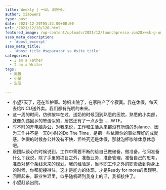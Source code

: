 ```yaml
---
title: Weekly | 一周，无限长。
author: xiaowenz
type: post
date: 2021-12-20T05:52:00+00:00
url: /2021/12/20/120.html
featured_image: /wp-content/uploads/2021/12/launchpresso-iom28xwsk-g-unsplash.jpeg
sseo_meta_description:
  - '#post_excerpt'
sseo_meta_title:
  - '#post_title #separator_sa #site_title'
categories:
  - I am a Father
  - I am a Writer
tags:
  - 周报
  - 小望
  - 生活

---
```

  * 小望7天了，还在监护室。媳妇出院了，在家陪产了个寂寞。我在休假，每天去给NICU送外卖。我们都有光明的未来。
  * 这一周的时间，仿佛按年在过，送奶的时候回到熟悉的医院，熟悉的小卖部，就像久违回乡的笨蛋似的，居然还有了一点乡愁……WTF。
  * 时不时的开电脑办公，对我来说，工作和生活从来都没有所谓的Balance，因为工作并不是一天8小时的Do The Time，是把一些依赖你的事处理好的成就感。休假的时候办公并没有不快，但终究还是休假，那就泡杯咖啡休息休息吧。
  * 跟团队谈心的时候说到，工作中需要不断的给自己做储备，做准备。他问准备什么？我说，除了手里的项目之外，准备业务，准备管理，准备自己的思考，准备对整个条线未来的规划。我的经验是，当本职工作之外的职责放到你身上的时候，你都能接得住，这才是能力的体现，才是Ready for more的表现啊。
  * 回顾起来，职业生涯里，似乎随机砸到我身上的活，我都接住了。
  * 小望赶紧出院。